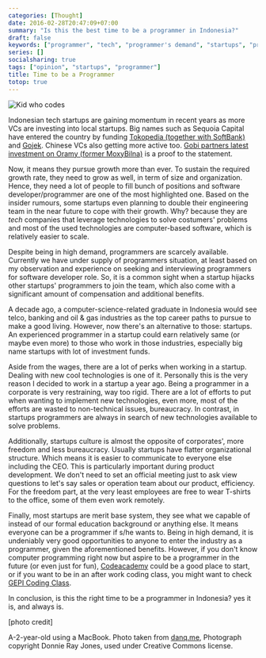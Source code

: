 ```yaml
---
categories: [Thought]
date: 2016-02-28T20:47:09+07:00
summary: "Is this the best time to be a programmer in Indonesia?"
draft: false
keywords: ["programmer", "tech", "programmer's demand", "startups", "programming life", "indonesia"]
series: []
socialsharing: true
tags: ["opinion", "startups", "programmer"]
title: Time to be a Programmer
totop: true
---
```

![Kid who codes](/img/kids-code.jpg)

Indonesian tech startups are gaining momentum in recent years as more VCs
are investing into local startups. Big names such as Sequoia Capital have entered the country by funding
[Tokopedia (together with SoftBank)](https://www.techinasia.com/tokopedia-softbank-sequoia-capital-funding-news#!) and
[Gojek](https://www.techinasia.com/indonesia-sequoia-go-jek).
Chinese VCs also getting more
active too. [Gobi partners latest investment on Oramy (former MoxyBilna)](https://www.techinasia.com/moxybilna-raises-15-million-is-now-called-orami)
is a proof to the statement.

Now, it means they pursue growth more than ever. To sustain the required growth
rate, they need to grow as well, in term of size and organization. Hence, they need a lot of people to fill bunch of positions and software
developer/programmer are one
of the most highlighted one. Based on the insider rumours, some startups
even planning to double their engineering team in the near future to cope
with their growth.
Why? because they are _tech_ companies that
leverage technologies to solve costumers' problems and most of the used
technologies are computer-based software, which is relatively easier to scale.

Despite being in high demand, programmers are scarcely available. Currently
we have under supply of programmers situation, at least based on my
observation and experience on seeking and interviewing programmers for
software developer role. So, it is a common sight when a startup hijacks
other startups' programmers to join the team, which also come with a
significant amount of compensation and additional benefits.

A decade ago, a computer-science-related graduate in Indonesia
would see telco,
banking and oil & gas industries as the top career paths to pursue to make
a good living. However, now there's an alternative to those: startups.
An experienced programmer in a startup could earn relatively same
(or maybe even more) to those who work in those industries, especially
big name startups with lot of investment funds.

Aside from the wages, there are a lot of perks when working in a startup.
Dealing with new cool technologies is one of it. Personally this is the
very reason I decided to work in a startup a year ago. Being a programmer
in a corporate is very restraining, way too rigid. There are a lot of
efforts to put when wanting to implement new technologies, even more, most of the efforts are wasted to non-technical issues, bureaucracy. In contrast,
in startups programmers are always in search of new technologies available
to solve problems.

Additionally, startups culture is almost the opposite of corporates',
more freedom and less bureaucracy. Usually startups have flatter
organizational structure. Which means it is easier to communicate to everyone
else including the CEO. This is particularly important during product development.
We don't need to set an official meeting just to ask view questions to let's say sales or operation team about our product, efficiency. For the freedom part, at the very least employees are
free to wear T-shirts to the office, some of them even work remotely.

Finally, most startups are merit base system, they see what we capable of instead of our formal education background or anything else. It means
everyone can be a programmer if s/he wants to. Being in high demand, it
is undeniably very good opportunities to anyone to enter the industry
as a programmer, given the aforementioned benefits. However, if you don't know computer programming right now but aspire to be a
programmer in the future (or even just for fun), [Codeacademy](https://www.codecademy.com/) could be a
good place to start, or if you want to be in an after work coding
class, you might want to check [GEPI Coding Class](http://www.gepi.co/coding-class).

In conclusion, is this the right time to be a programmer in Indonesia?
yes it is, and always is.

[photo credit]

A-2-year-old using a MacBook. Photo taken from [danq.me](https://danq.me/2014/09/28/kids-code/), Photograph copyright
Donnie Ray Jones, used under Creative Commons license.
